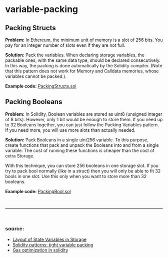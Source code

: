 # variable-packing

## Packing Structs

**Problem:** In Ethereum, the minimum unit of memory is a slot of 256 bits. You pay for an integer number of slots even if they are not full.

**Solution:** Pack the variables. When declaring storage variables, the packable ones, with the same data type, should be declared consecutively. In this way, the packing is done automatically by the Solidity compiler. (Note that this pattern does not work for Memory and Calldata memories, whose variables cannot be packed.).

**Example code:** [PackingStructs.sol](https://github.com/NicoBallaman/variable-packing/blob/main/PackingStructs.sol)

## Packing Booleans

**Problem:** In Solidity, Boolean variables are stored as uint8 (unsigned integer of 8 bits). However, only 1 bit would be enough to store them. If you need up to 32 Booleans together, you can just follow the Packing Variables pattern. If you need more, you will use more slots than actually needed.

**Solution:** Pack Booleans in a single uint256 variable. To this purpose, create functions that pack and unpack the Booleans into and from a single variable. The cost of running these functions is cheaper than the cost of extra Storage.

With this technique, you can store 256 booleans in one storage slot. If you try to pack bool normally (like in a struct) then you will only be able to fit 32 bools in one slot. Use this only when you want to store more than 32 booleans.

**Example code:** [PackingBool.sol](https://github.com/NicoBallaman/variable-packing/blob/main/PackingBool.sol)

<br>
<hr>
<br>

### source:
- [Layout of State Variables in Storage](https://docs.soliditylang.org/en/v0.8.13/internals/layout_in_storage.html)
- [Solidity patterns: tight variable packing](https://fravoll.github.io/solidity-patterns/tight_variable_packing.html)
- [Gas optimization in solidity](https://medium.com/coinmonks/gas-optimization-in-solidity-part-i-variables-9d5775e43dde)
